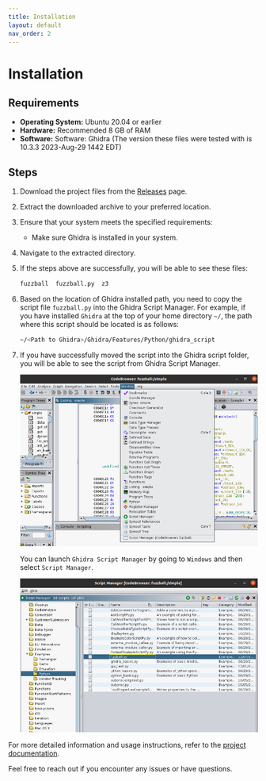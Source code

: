 ```yaml
---
title: Installation
layout: default
nav_order: 2
---
```


# Installation

## Requirements

- **Operating System:** Ubuntu 20.04 or earlier
- **Hardware:** Recommended 8 GB of RAM
- **Software:** Software: Ghidra (The version these files were tested with is 10.3.3 2023-Aug-29 1442 EDT)

## Steps

1. Download the project files from the [Releases](https://github.com/joonkim0625/fuzzball-ghidrascript/releases/tag/v0.1.0) page.

2. Extract the downloaded archive to your preferred location.

3. Ensure that your system meets the specified requirements:
    - Make sure Ghidra is installed in your system.

4. Navigate to the extracted directory.

5. If the steps above are successfully, you will be able to see these files:

    ```bash
    fuzzball  fuzzball.py  z3
    ```

6. Based on the location of Ghidra installed path, you need to copy the script
   file `fuzzball.py` into the Ghidra Script Manager. For example, if you have
   installed `Ghidra` at the top of your home directory `~/`, the path where
   this script should be located is as follows:

   ```bash
   ~/<Path to Ghidra>/Ghidra/Features/Python/ghidra_script
   ```

7. If you have successfully moved the script into the Ghidra script folder, you
   will be able to see the script from Ghidra Script Manager. 

   ![menu-loc](../assets/ScriptManager-from-menu.png)

   You can launch `Ghidra Script Manager` by going to `Windows` and then select `Script Manager`.

   ![fuzzball-script-loc](../assets/FuzzBALL-script-location.png)


For more detailed information and usage instructions, refer to the [project documentation](https://joonkim0625.github.io/fuzzball-ghidrascript-docs/).

Feel free to reach out if you encounter any issues or have questions.


